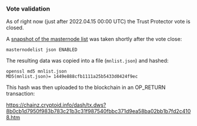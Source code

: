 ### Vote validation

As of right now (just after 2022.04.15 00:00 UTC) the Trust Protector vote is closed.

A [snapshot of the masternode list](https://raw.githubusercontent.com/dashhive/vote-tally/master/results/mnlist.json) was taken shortly after the vote close:

```
masternodelist json ENABLED
```

The resulting data was copied into a file (`mnlist.json`) and hashed:

```
openssl md5 mnlist.json
MD5(mnlist.json)= 1449e888cfb1111a25b5433d0424f9ec
```

This hash was then uploaded to the blockchain in an OP_RETURN transaction:

<https://chainz.cryptoid.info/dash/tx.dws?8b0cb1d7950f983b783c21b3c31f987540fbbc371d9ea58ba02bb1b7fd2c4108.htm>
